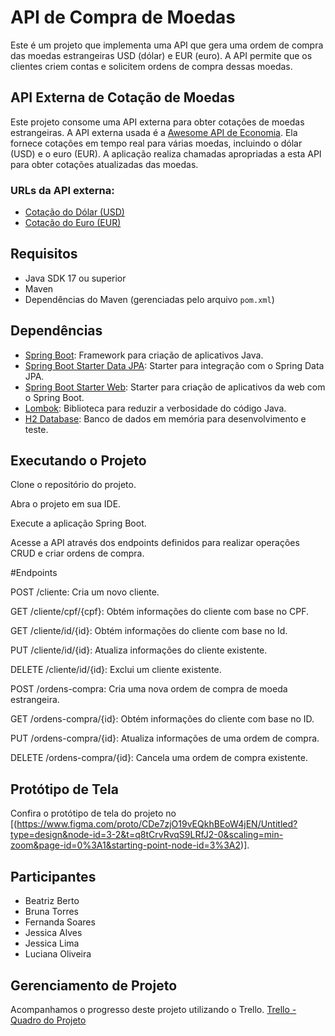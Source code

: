 # API de Compra de Moedas

Este é um projeto que implementa uma API que gera uma ordem de compra das moedas estrangeiras USD (dólar) e EUR (euro). A API permite que os clientes criem contas e solicitem ordens de compra dessas moedas.

## API Externa de Cotação de Moedas

Este projeto consome uma API externa para obter cotações de moedas estrangeiras. A API externa usada é a [Awesome API de Economia](https://economia.awesomeapi.com.br/). Ela fornece cotações em tempo real para várias moedas, incluindo o dólar (USD) e o euro (EUR). A aplicação realiza chamadas apropriadas a esta API para obter cotações atualizadas das moedas.

### URLs da API externa:

- [Cotação do Dólar (USD)](https://economia.awesomeapi.com.br/USD/)
- [Cotação do Euro (EUR)](https://economia.awesomeapi.com.br/EUR/)

## Requisitos

- Java SDK 17 ou superior
- Maven
- Dependências do Maven (gerenciadas pelo arquivo `pom.xml`)

## Dependências

- [Spring Boot](https://spring.io/projects/spring-boot): Framework para criação de aplicativos Java.
- [Spring Boot Starter Data JPA](https://spring.io/guides/gs/accessing-data-jpa/): Starter para integração com o Spring Data JPA.
- [Spring Boot Starter Web](https://spring.io/guides/gs/spring-boot/): Starter para criação de aplicativos da web com o Spring Boot.
- [Lombok](https://projectlombok.org/): Biblioteca para reduzir a verbosidade do código Java.
- [H2 Database](https://www.h2database.com/html/main.html): Banco de dados em memória para desenvolvimento e teste.

## Executando o Projeto

Clone o repositório do projeto.

Abra o projeto em sua IDE.

Execute a aplicação Spring Boot.

Acesse a API através dos endpoints definidos para realizar operações CRUD e criar ordens de compra.

#Endpoints

POST /cliente: Cria um novo cliente.

GET /cliente/cpf/{cpf}: Obtém informações do cliente com base no CPF.

GET /cliente/id/{id}: Obtém informações do cliente com base no Id.

PUT /cliente/id/{id}: Atualiza informações do cliente existente.

DELETE /cliente/id/{id}: Exclui um cliente existente.

POST /ordens-compra: Cria uma nova ordem de compra de moeda estrangeira.

GET /ordens-compra/{id}: Obtém informações do cliente com base no ID.

PUT /ordens-compra/{id}: Atualiza informações de uma ordem de compra.

DELETE /ordens-compra/{id}: Cancela uma ordem de compra existente.

## Protótipo de Tela

Confira o protótipo de tela do projeto no [(https://www.figma.com/proto/CDe7zjO19vEQkhBEoW4jEN/Untitled?type=design&node-id=3-2&t=q8tCrvRvqS9LRfJ2-0&scaling=min-zoom&page-id=0%3A1&starting-point-node-id=3%3A2)]. 

## Participantes

- Beatriz Berto
- Bruna Torres
- Fernanda Soares
- Jessica Alves
- Jessica Lima
- Luciana Oliveira

## Gerenciamento de Projeto

Acompanhamos o progresso deste projeto utilizando o Trello.
[Trello - Quadro do Projeto](https://trello.com/b/n9V90o5R/projeto-api-moedas-m%C3%B3dulo-iv)



